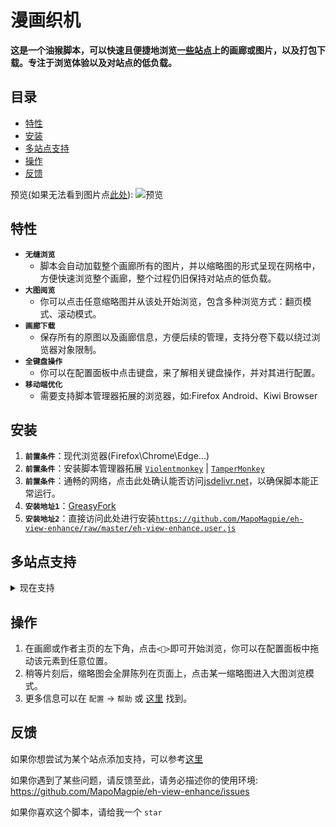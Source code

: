 # 漫画织机

**这是一个油猴脚本，可以快速且便捷地浏览[一些站点](#multi-site-support)上的画廊或图片，以及打包下载。专注于浏览体验以及对站点的低负载。**

## 目录

- [特性](#features)
- [安装](#installation)
- [多站点支持](#multi-site-support)
- [操作](#operates)
- [反馈](#feedback)

预览(如果无法看到图片点[此处](./preview.md)):
![预览](./eh-view-enhance-showcase4.avif '预览')

## <a name="features">特性</a>

- **`无缝浏览`**
  - 脚本会自动加载整个画廊所有的图片，并以缩略图的形式呈现在网格中，方便快速浏览整个画廊，整个过程仍旧保持对站点的低负载。
- **`大图阅览`**
  - 你可以点击任意缩略图并从该处开始浏览，包含多种浏览方式：翻页模式、滚动模式。
- **`画廊下载`**
  - 保存所有的原图以及画廊信息，方便后续的管理，支持分卷下载以绕过浏览器对象限制。
- **`全键盘操作`**
  - 你可以在配置面板中点击键盘，来了解相关键盘操作，并对其进行配置。
- **`移动端优化`**
  - 需要支持脚本管理器拓展的浏览器，如:Firefox Android、Kiwi Browser

## <a name="installation">安装</a>

1. **`前置条件`**：现代浏览器(Firefox\Chrome\Edge...)
1. **`前置条件`**：安装脚本管理器拓展 [`Violentmonkey`](https://violentmonkey.github.io/) | [`TamperMonkey`](https://www.tampermonkey.net/)
1. **`前置条件`**：通畅的网络，点击此处确认能否访问[jsdelivr.net](https://cdn.jsdelivr.net)，以确保脚本能正常运行。
1. **`安装地址1`**：[GreasyFork](https://greasyfork.org/scripts/397848)
1. **`安装地址2`**：直接访问此处进行安装[`https://github.com/MapoMagpie/eh-view-enhance/raw/master/eh-view-enhance.user.js`](https://github.com/MapoMagpie/eh-view-enhance/raw/master/eh-view-enhance.user.js)

## <a name="multi-site-support">多站点支持</a>

<details>
  <summary>现在支持</summary>

- [e-hentai.org](https://e-hentai.org) | [exhentai.org](https://exhentai.org) | [onion](http://exhentai55ld2wyap5juskbm67czulomrouspdacjamjeloj7ugjbsad.onion)
- [Twitter|X: 用户媒体, 列表, 主页推荐, Following](https://x.com/NASA/media)
- [Instagram User POSTS](https://www.instagram.com/nasa)
- [ArtStation User Portfolio](https://www.artstation.com)
- [pixiv.net: 作者插话与漫画, 你的主页](https://pixiv.net)
- [禁漫天堂](https://18comic.vip) | [18comic.org](https://18comic.org) (supports multi-chapter selection, note: no thumbnails)
- [nhentai.net](https://nhentai.net)
- [hitomi.la](https://hitomi.la)
- [rule34.xxx](https://rule34.xxx)
- [imhentai.xxx](https://imhentai.xxx)
- [danbooru.donmai.us](https://danbooru.donmai.us)
- [gelbooru.com](https://gelbooru.com)
- [yande.re](https://yande.re)
- [konachan.com](https://konachan.com)
- [Steam: Screenshots](https://steamcommunity.com/id/some/screenshots)
- [wnacg.com](https://www.wnacg.com)
- [hentainexus.com](https://hentainexus.com)
- [niyaniya.moe(koharu.to)](https://niyaniya.moe)
- [漫画柜](https://www.manhuagui.com/comic/7580)
- [拷贝漫画](https://www.mangacopy.com) | [拷贝漫画](https://www.copymanga.tv)
- [e621.net](https://e621.net)
- [arca.live](https://arca.live)
- [akuma.moe](https://akuma.moe)
- [colamanga.com](https://www.colamanga.com)
- [yabai.si](https://yabai.si)
- [hanime1.me](https://hanime1.me/comics)
- [mycomic.com](https://mycomic.com)

</details>

## <a name="operates">操作</a>

1. 在画廊或作者主页的左下角，点击`<🎑>`即可开始浏览，你可以在配置面板中拖动该元素到任意位置。
1. 稍等片刻后，缩略图会全屏陈列在页面上，点击某一缩略图进入大图浏览模式。
1. 更多信息可以在 `配置` -> `帮助` 或 [这里](./HELP_CN.md) 找到。

## <a name="feedback">反馈</a>

如果你想尝试为某个站点添加支持，可以参考[这里](./CONTRIBUTING.md)

如果你遇到了某些问题，请反馈至此，请务必描述你的使用环境: https://github.com/MapoMagpie/eh-view-enhance/issues

如果你喜欢这个脚本，请给我一个 `star`
